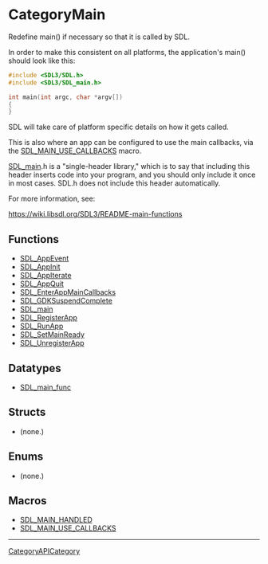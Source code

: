 # CategoryMain

Redefine main() if necessary so that it is called by SDL.

In order to make this consistent on all platforms, the application's main()
should look like this:

```c
#include <SDL3/SDL.h>
#include <SDL3/SDL_main.h>

int main(int argc, char *argv[])
{
}
```

SDL will take care of platform specific details on how it gets called.

This is also where an app can be configured to use the main callbacks, via
the [SDL_MAIN_USE_CALLBACKS](SDL_MAIN_USE_CALLBACKS) macro.

[SDL_main](SDL_main).h is a "single-header library," which is to say that
including this header inserts code into your program, and you should only
include it once in most cases. SDL.h does not include this header
automatically.

For more information, see:

https://wiki.libsdl.org/SDL3/README-main-functions

<!-- END CATEGORY DOCUMENTATION -->

## Functions

<!-- DO NOT HAND-EDIT CATEGORY LISTS, THEY ARE AUTOGENERATED AND WILL BE OVERWRITTEN, BASED ON TAGS IN INDIVIDUAL PAGE FOOTERS. EDIT THOSE INSTEAD. -->
<!-- BEGIN CATEGORY LIST: CategoryMain, CategoryAPIFunction -->
- [SDL_AppEvent](SDL_AppEvent)
- [SDL_AppInit](SDL_AppInit)
- [SDL_AppIterate](SDL_AppIterate)
- [SDL_AppQuit](SDL_AppQuit)
- [SDL_EnterAppMainCallbacks](SDL_EnterAppMainCallbacks)
- [SDL_GDKSuspendComplete](SDL_GDKSuspendComplete)
- [SDL_main](SDL_main)
- [SDL_RegisterApp](SDL_RegisterApp)
- [SDL_RunApp](SDL_RunApp)
- [SDL_SetMainReady](SDL_SetMainReady)
- [SDL_UnregisterApp](SDL_UnregisterApp)
<!-- END CATEGORY LIST -->

## Datatypes

<!-- DO NOT HAND-EDIT CATEGORY LISTS, THEY ARE AUTOGENERATED AND WILL BE OVERWRITTEN, BASED ON TAGS IN INDIVIDUAL PAGE FOOTERS. EDIT THOSE INSTEAD. -->
<!-- BEGIN CATEGORY LIST: CategoryMain, CategoryAPIDatatype -->
- [SDL_main_func](SDL_main_func)
<!-- END CATEGORY LIST -->

## Structs

<!-- DO NOT HAND-EDIT CATEGORY LISTS, THEY ARE AUTOGENERATED AND WILL BE OVERWRITTEN, BASED ON TAGS IN INDIVIDUAL PAGE FOOTERS. EDIT THOSE INSTEAD. -->
<!-- BEGIN CATEGORY LIST: CategoryMain, CategoryAPIStruct -->
- (none.)
<!-- END CATEGORY LIST -->

## Enums

<!-- DO NOT HAND-EDIT CATEGORY LISTS, THEY ARE AUTOGENERATED AND WILL BE OVERWRITTEN, BASED ON TAGS IN INDIVIDUAL PAGE FOOTERS. EDIT THOSE INSTEAD. -->
<!-- BEGIN CATEGORY LIST: CategoryMain, CategoryAPIEnum -->
- (none.)
<!-- END CATEGORY LIST -->

## Macros

<!-- DO NOT HAND-EDIT CATEGORY LISTS, THEY ARE AUTOGENERATED AND WILL BE OVERWRITTEN, BASED ON TAGS IN INDIVIDUAL PAGE FOOTERS. EDIT THOSE INSTEAD. -->
<!-- BEGIN CATEGORY LIST: CategoryMain, CategoryAPIMacro -->
- [SDL_MAIN_HANDLED](SDL_MAIN_HANDLED)
- [SDL_MAIN_USE_CALLBACKS](SDL_MAIN_USE_CALLBACKS)
<!-- END CATEGORY LIST -->


----
[CategoryAPICategory](CategoryAPICategory)


